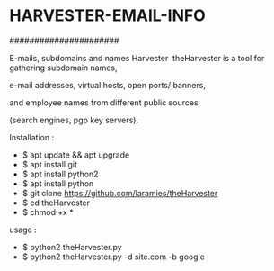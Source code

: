 # HARVESTER-EMAIL-INFO

######################

E-mails, subdomains and names Harvester  theHarvester is a tool for gathering subdomain names,  

e-mail addresses, virtual hosts, open ports/ banners,   

and employee names from different public sources  

(search engines, pgp key servers).  

Installation :  
* $ apt update && apt upgrade  
* $ apt install git   
* $ apt install python2  
* $ apt install python  
* $ git clone https://github.com/laramies/theHarvester  
* $ cd theHarvester  
* $ chmod +x *  

usage :  
* $ python2 theHarvester.py  
* $ python2 theHarvester.py -d site.com -b google
